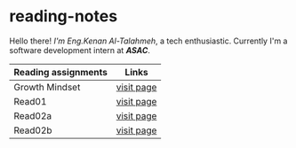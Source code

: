 # reading-notes


Hello there! *I'm Eng.Kenan Al-Talahmeh*, a tech enthusiastic. Currently I'm a software development intern at _**ASAC**_.


Reading assignments | Links
--------------------|--------------------
Growth Mindset | [visit page](https://github.com/kenan1997-asac/reading-notes/blob/main/Growth%20mindset.md)
Read01 | [visit page](https://github.com/kenan1997-asac/reading-notes/blob/main/read01.md)
Read02a | [visit page](https://github.com/kenan1997-asac/reading-notes/blob/main/read02a.md)
Read02b | [visit page](https://github.com/kenan1997-asac/reading-notes/blob/main/read02b.md)